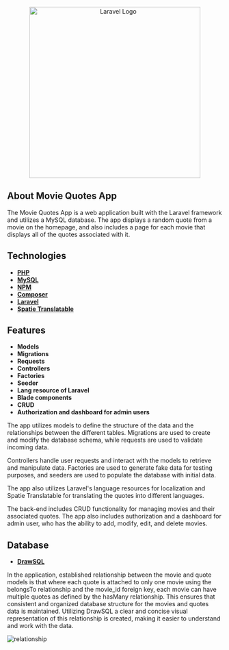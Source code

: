 <p align="center"><a href="https://laravel.com" target="_blank"><img src="https://raw.githubusercontent.com/laravel/art/master/logo-lockup/5%20SVG/2%20CMYK/1%20Full%20Color/laravel-logolockup-cmyk-red.svg" width="400" alt="Laravel Logo"></a></p>

## About Movie Quotes App

The Movie Quotes App is a web application built with the Laravel framework and utilizes a MySQL database. The app displays a random quote from a movie on the homepage, and also includes a page for each movie that displays all of the quotes associated with it.

## Technologies

- **[PHP](https://www.php.net/)**
- **[MySQL](https://www.mysql.com/)**
- **[NPM](https://www.npmjs.com/)**
- **[Composer](https://getcomposer.org/)**
- **[Laravel](https://laravel.com/)**
- **[Spatie Translatable](https://github.com/spatie/laravel-translatable)**

## Features

- **Models**
- **Migrations**
- **Requests**
- **Controllers**
- **Factories**
- **Seeder**
- **Lang resource of Laravel**
- **Blade components**
- **CRUD**
- **Authorization and dashboard for admin users**

The app utilizes models to define the structure of the data and the relationships between the different tables. Migrations are used to create and modify the database schema, while requests are used to validate incoming data.

Controllers handle user requests and interact with the models to retrieve and manipulate data. Factories are used to generate fake data for testing purposes, and seeders are used to populate the database with initial data.

The app also utilizes Laravel's language resources for localization and Spatie Translatable for translating the quotes into different languages.

The back-end includes CRUD functionality for managing movies and their associated quotes. The app also includes authorization and a dashboard for admin user, who has  the ability to add, modify, edit, and delete movies.

## Database

- **[DrawSQL](https://drawsql.app/)**

In the application, established relationship between the movie and quote models is that where each quote is attached to only one movie using the belongsTo relationship and the movie_id foreign key, each movie can have multiple quotes as defined by the hasMany relationship. This ensures that  consistent and organized database structure for the movies and quotes data is maintained. Utilizing DrawSQL a clear and concise visual representation of this relationship is created, making it easier  to understand and work with the data.

![relationship](https://user-images.githubusercontent.com/109977347/232478489-eed5743c-c590-4c80-a301-4027ec40d7f8.jpg)
